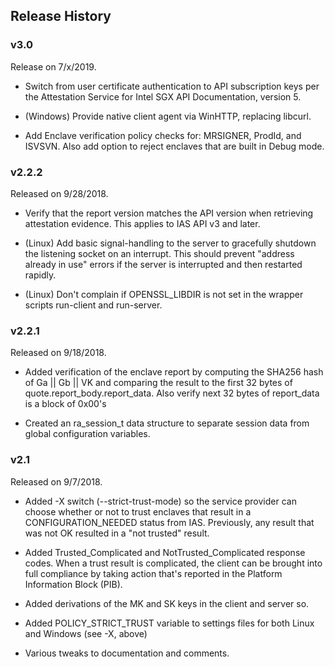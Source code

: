 ## Release History

### v3.0

Release on 7/x/2019.

 * Switch from user certificate authentication to API subscription keys per
   the Attestation Service for Intel SGX API Documentation, version 5.

 * (Windows) Provide native client agent via WinHTTP, replacing libcurl.

 * Add Enclave verification policy checks for: MRSIGNER, ProdId, and ISVSVN.
   Also add option to reject enclaves that are built in Debug mode.

### v2.2.2

Released on 9/28/2018.

 * Verify that the report version matches the API version when
   retrieving attestation evidence. This applies to IAS API v3
   and later.

 * (Linux) Add basic signal-handling to the server to gracefully shutdown
   the listening socket on an interrupt. This should prevent "address already
   in use" errors if the server is interrupted and then restarted rapidly.

 * (Linux) Don't complain if OPENSSL_LIBDIR is not set in the wrapper scripts
   run-client and run-server.

### v2.2.1

Released on 9/18/2018.

 * Added verification of the enclave report by computing the SHA256
   hash of Ga || Gb || VK and comparing the result to the first
   32 bytes of quote.report\_body.report\_data. Also verify next 32
   bytes of report_data is a block of 0x00's

 * Created an ra_session_t data structure to separate session data
   from global configuration variables.

### v2.1

Released on 9/7/2018.

 * Added -X switch (--strict-trust-mode) so the service provider can choose
   whether or not to trust enclaves that result in a CONFIGURATION_NEEDED
   status from IAS. Previously, any result that was not OK resulted in a
   "not trusted" result.

 * Added Trusted_Complicated and NotTrusted_Complicated response codes.
   When a trust result is complicated, the client can be brought into
   full compliance by taking action that's reported in the Platform
   Information Block (PIB).

 * Added derivations of the MK and SK keys in the client and server so.

 * Added POLICY_STRICT_TRUST variable to settings files for both Linux
   and Windows (see -X, above)

 * Various tweaks to documentation and comments.
